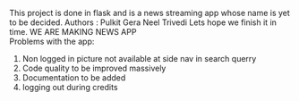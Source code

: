 This project is done in flask and is a news streaming app whose name is yet to be decided. 
Authors : Pulkit Gera
		  Neel Trivedi
Lets hope we finish it in time.
WE ARE MAKING NEWS APP	
Problems with the app:
1) Non logged in picture not available at side nav in search querry
4) Code quality to be improved massively
5) Documentation to be added
6) logging out during credits

